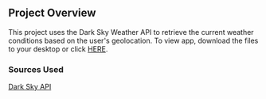## Project Overview
This project uses the Dark Sky Weather API to retrieve the current weather conditions based on the user's geolocation. To view app, download the files to your desktop or click <a href="https://envincebal.github.io/weather-app/">HERE</a>.

### Sources Used
<a href="https://darksky.net/dev/docs">Dark Sky API</a>
